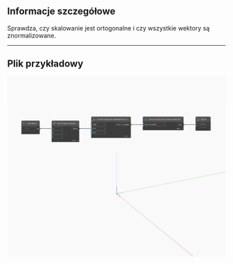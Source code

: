 ## Informacje szczegółowe
Sprawdza, czy skalowanie jest ortogonalne i czy wszystkie wektory są znormalizowane.
___
## Plik przykładowy

![IsUniscaledOrtho](./Autodesk.DesignScript.Geometry.CoordinateSystem.IsUniscaledOrtho_img.jpg)

